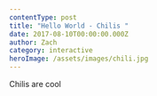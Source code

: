 ```yaml
---
contentType: post
title: "Hello World - Chilis "
date: 2017-08-10T00:00:00.000Z
author: Zach
category: interactive
heroImage: /assets/images/chili.jpg
---
```

Chilis are cool